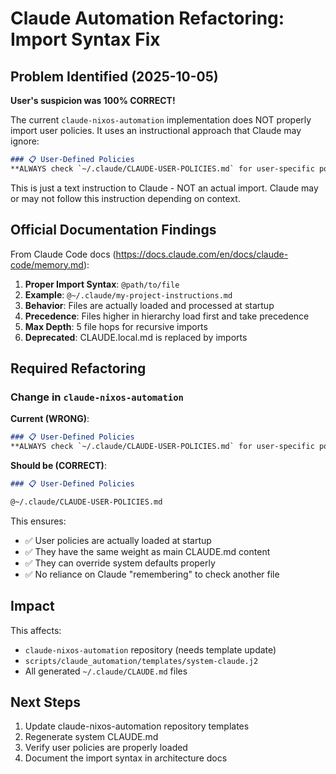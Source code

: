 # Claude Automation Refactoring: Import Syntax Fix

## Problem Identified (2025-10-05)

**User's suspicion was 100% CORRECT!**

The current `claude-nixos-automation` implementation does NOT properly import user policies. It uses an instructional approach that Claude may ignore:

```markdown
### 📋 User-Defined Policies
**ALWAYS check `~/.claude/CLAUDE-USER-POLICIES.md` for user-specific policies that override defaults.**
```

This is just a text instruction to Claude - NOT an actual import. Claude may or may not follow this instruction depending on context.

## Official Documentation Findings

From Claude Code docs (https://docs.claude.com/en/docs/claude-code/memory.md):

1. **Proper Import Syntax**: `@path/to/file`
2. **Example**: `@~/.claude/my-project-instructions.md`
3. **Behavior**: Files are actually loaded and processed at startup
4. **Precedence**: Files higher in hierarchy load first and take precedence
5. **Max Depth**: 5 file hops for recursive imports
6. **Deprecated**: CLAUDE.local.md is replaced by imports

## Required Refactoring

### Change in `claude-nixos-automation`

**Current (WRONG)**:
```markdown
### 📋 User-Defined Policies
**ALWAYS check `~/.claude/CLAUDE-USER-POLICIES.md` for user-specific policies that override defaults.**
```

**Should be (CORRECT)**:
```markdown
### 📋 User-Defined Policies

@~/.claude/CLAUDE-USER-POLICIES.md
```

This ensures:
- ✅ User policies are actually loaded at startup
- ✅ They have the same weight as main CLAUDE.md content
- ✅ They can override system defaults properly
- ✅ No reliance on Claude "remembering" to check another file

## Impact

This affects:
- `claude-nixos-automation` repository (needs template update)
- `scripts/claude_automation/templates/system-claude.j2` 
- All generated `~/.claude/CLAUDE.md` files

## Next Steps

1. Update claude-nixos-automation repository templates
2. Regenerate system CLAUDE.md
3. Verify user policies are properly loaded
4. Document the import syntax in architecture docs
